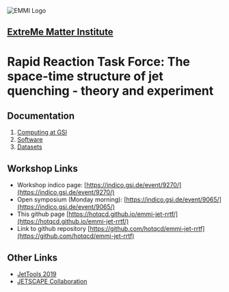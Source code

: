 ![EMMI Logo](https://www.gsi.de/fileadmin/_processed_/4/d/csm_Emmi_logo_web_2aa7dc5b12.png)

## [ExtreMe Matter Institute](https://www.gsi.de/work/wissenschaftliche_netzwerke/helmholtz_allianz_emmi.htm) 

# Rapid Reaction Task Force: The space-time structure of jet quenching - theory and experiment

## Documentation
1. [Computing at GSI](computing.md)
2. [Software](software.md)
3. [Datasets](datasets.md)

## Workshop Links <a name="WorkshopLinks"></a>

- Workshop indico page: [https://indico.gsi.de/event/9270/](https://indico.gsi.de/event/9270/)
- Open symposium (Monday morning): [https://indico.gsi.de/event/9065/](https://indico.gsi.de/event/9065/)
- This github page [https://hotqcd.github.io/emmi-jet-rrtf/](https://hotqcd.github.io/emmi-jet-rrtf/)
- Link to github repository [https://github.com/hotqcd/emmi-jet-rrtf](https://github.com/hotqcd/emmi-jet-rrtf)

## Other Links
- [JetTools 2019](https://indico.cern.ch/event/771644/overview)
- [JETSCAPE Collaboration](http://jetscape.org/)

